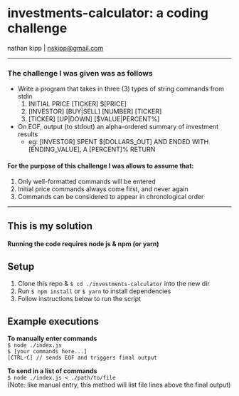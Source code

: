 # investments-calculator: a coding challenge
nathan kipp | [nskipp@gmail.com](mailto:nskipp@gmail.com)

---

### The challenge I was given was as follows
* Write a program that takes in three (3) types of string commands from stdin  
  1. INITIAL PRICE [TICKER] $[PRICE]  
  2. [INVESTOR] [BUY|SELL] [NUMBER] [TICKER]  
  3. [TICKER] [UP|DOWN] [$VALUE|PERCENT%]  
* On EOF, output (to stdout) an alpha-ordered summary of investment results
  * eg: [INVESTOR] SPENT $[DOLLARS_OUT] AND ENDED WITH [ENDING_VALUE], A [PERCENT]% RETURN

#### For the purpose of this challenge I was allows to assume that:
  1. Only well-formatted commands will be entered
  2. Initial price commands always come first, and never again
  3. Commands can be considered to appear in chronological order

---

## This is my solution

#### Running the code requires node js & npm (or yarn)

## Setup
1. Clone this repo & ```$ cd ./investments-calculator``` into the new dir
2. Run ```$ npm install``` or ```$ yarn``` to install dependencies
3. Follow instructions below to run the script

## Example executions
__To manually enter commands__  
```$ node ./index.js```  
```$ [your commands here...]```  
```[CTRL-C] // sends EOF and triggers final output```  

__To send in a list of commands__  
```$ node ./index.js < ./path/to/file```  
(Note: like manual entry, this method will list file lines above the final output)
